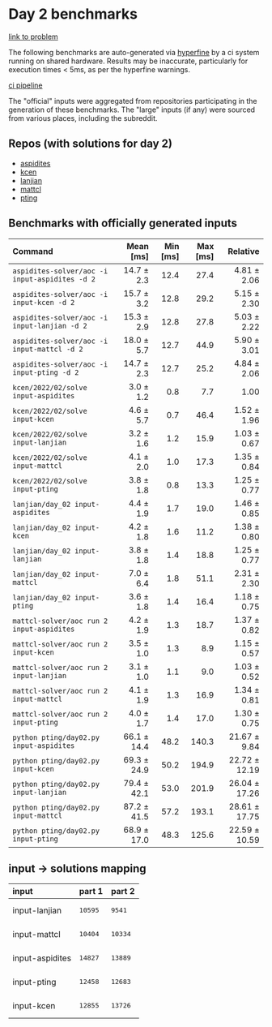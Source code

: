 # Day 2 benchmarks

[link to problem](http://adventofcode.com/2022/day/2)

The following benchmarks are auto-generated via [hyperfine](https://github.com/sharkdp/hyperfine) by a ci system running on shared hardware. Results may be inaccurate, particularly for execution times < 5ms, as per the hyperfine warnings.

[ci pipeline](http://ci.papercode.net:8080/teams/aoc2022/pipelines/aoc-compare-2022)

The "official" inputs were aggregated from repositories participating in the generation of these benchmarks. The "large" inputs (if any) were sourced from various places, including the subreddit.

## Repos (with solutions for day 2)


- [aspidites](https://github.com/aspidites/aoc2022)
- [kcen](https://github.com/kcen/AdventOfCode)
- [lanjian](https://github.com/LanJian/aoc-2022)
- [mattcl](https://github.com/mattcl/aoc2022)
- [pting](https://github.com/pting/aoc2022)

## Benchmarks with officially generated inputs
| Command | Mean [ms] | Min [ms] | Max [ms] | Relative |
|:---|---:|---:|---:|---:|
| `aspidites-solver/aoc -i input-aspidites -d 2` | 14.7 ± 2.3 | 12.4 | 27.4 | 4.81 ± 2.06 |
| `aspidites-solver/aoc -i input-kcen -d 2` | 15.7 ± 3.2 | 12.8 | 29.2 | 5.15 ± 2.30 |
| `aspidites-solver/aoc -i input-lanjian -d 2` | 15.3 ± 2.9 | 12.8 | 27.8 | 5.03 ± 2.22 |
| `aspidites-solver/aoc -i input-mattcl -d 2` | 18.0 ± 5.7 | 12.7 | 44.9 | 5.90 ± 3.01 |
| `aspidites-solver/aoc -i input-pting -d 2` | 14.7 ± 2.3 | 12.7 | 25.2 | 4.84 ± 2.06 |
| `kcen/2022/02/solve input-aspidites` | 3.0 ± 1.2 | 0.8 | 7.7 | 1.00 |
| `kcen/2022/02/solve input-kcen` | 4.6 ± 5.7 | 0.7 | 46.4 | 1.52 ± 1.96 |
| `kcen/2022/02/solve input-lanjian` | 3.2 ± 1.6 | 1.2 | 15.9 | 1.03 ± 0.67 |
| `kcen/2022/02/solve input-mattcl` | 4.1 ± 2.0 | 1.0 | 17.3 | 1.35 ± 0.84 |
| `kcen/2022/02/solve input-pting` | 3.8 ± 1.8 | 0.8 | 13.3 | 1.25 ± 0.77 |
| `lanjian/day_02 input-aspidites` | 4.4 ± 1.9 | 1.7 | 19.0 | 1.46 ± 0.85 |
| `lanjian/day_02 input-kcen` | 4.2 ± 1.8 | 1.6 | 11.2 | 1.38 ± 0.80 |
| `lanjian/day_02 input-lanjian` | 3.8 ± 1.8 | 1.4 | 18.8 | 1.25 ± 0.77 |
| `lanjian/day_02 input-mattcl` | 7.0 ± 6.4 | 1.8 | 51.1 | 2.31 ± 2.30 |
| `lanjian/day_02 input-pting` | 3.6 ± 1.8 | 1.4 | 16.4 | 1.18 ± 0.75 |
| `mattcl-solver/aoc run 2 input-aspidites` | 4.2 ± 1.9 | 1.3 | 18.7 | 1.37 ± 0.82 |
| `mattcl-solver/aoc run 2 input-kcen` | 3.5 ± 1.0 | 1.3 | 8.9 | 1.15 ± 0.57 |
| `mattcl-solver/aoc run 2 input-lanjian` | 3.1 ± 1.0 | 1.1 | 9.0 | 1.03 ± 0.52 |
| `mattcl-solver/aoc run 2 input-mattcl` | 4.1 ± 1.9 | 1.3 | 16.9 | 1.34 ± 0.81 |
| `mattcl-solver/aoc run 2 input-pting` | 4.0 ± 1.7 | 1.4 | 17.0 | 1.30 ± 0.75 |
| `python pting/day02.py input-aspidites` | 66.1 ± 14.4 | 48.2 | 140.3 | 21.67 ± 9.84 |
| `python pting/day02.py input-kcen` | 69.3 ± 24.9 | 50.2 | 194.9 | 22.72 ± 12.19 |
| `python pting/day02.py input-lanjian` | 79.4 ± 42.1 | 53.0 | 201.9 | 26.04 ± 17.26 |
| `python pting/day02.py input-mattcl` | 87.2 ± 41.5 | 57.2 | 193.1 | 28.61 ± 17.75 |
| `python pting/day02.py input-pting` | 68.9 ± 17.0 | 48.3 | 125.6 | 22.59 ± 10.59 |

## input -> solutions mapping
|input|part 1|part 2|
|:---|:---|:---|
|input-lanjian|<pre>10595</pre>|<pre>9541</pre>|
|input-mattcl|<pre>10404</pre>|<pre>10334</pre>|
|input-aspidites|<pre>14827</pre>|<pre>13889</pre>|
|input-pting|<pre>12458</pre>|<pre>12683</pre>|
|input-kcen|<pre>12855</pre>|<pre>13726</pre>|
